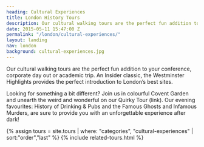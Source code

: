 ```yaml
---
heading: Cultural Experiences
title: London History Tours
description: Our cultural walking tours are the perfect fun addition to your conference, corporate day out or academic trip. An Insider classic, the Westminster Highlights provides the perfect introduction to London’s best sites.
date: 2015-05-11 15:47:00 Z
permalink: "/london/cultural-experiences/"
layout: landing
nav: london
background: cultural-experiences.jpg
---
```


Our cultural walking tours are the perfect fun addition to your conference, corporate day out or academic trip. An Insider classic, the Westminster Highlights provides the perfect introduction to London’s best sites.

Looking for something a bit different? Join us in colourful Covent Garden and unearth the weird and wonderful on our Quirky Tour (link). Our evening favourites: History of Drinking & Pubs and the Famous Ghosts and Infamous Murders, are sure to provide you with an unforgettable experience after dark!

{% assign tours = site.tours | where: "categories", "cultural-experiences" | sort:"order","last" %}
{% include related-tours.html %}
